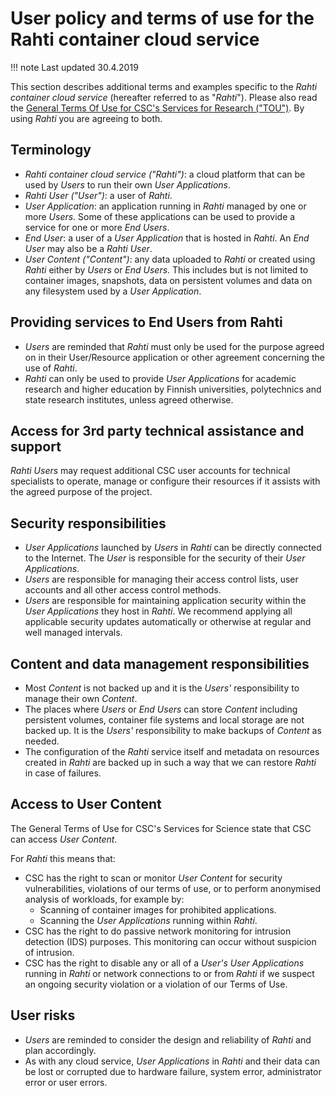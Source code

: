 # User policy and terms of use for the Rahti container cloud service

!!! note
    Last updated 30.4.2019

This section describes additional terms and examples specific to the *Rahti
container cloud service* (hereafter referred to as "*Rahti*"). Please also read the
[General Terms Of Use for CSC's Services for Research
("TOU")](https://www.csc.fi/general-terms-of-use). By using *Rahti* you are
agreeing to both.

## Terminology

* *Rahti container cloud service ("Rahti")*: a cloud platform that can be used
  by *Users* to run their own *User Applications*.
* *Rahti User ("User")*: a user of *Rahti*.
* *User Application*: an application running in *Rahti* managed by one or more
  *Users*. Some of these applications can be used to provide a service for one
  or more *End Users*.
* *End User*: a user of a *User Application* that is hosted in *Rahti*. An *End
  User* may also be a *Rahti User*.
* *User Content ("Content")*: any data uploaded to *Rahti* or created using
  *Rahti* either by *Users* or *End Users*. This includes but is not limited to
  container images, snapshots, data on persistent volumes and data on any
  filesystem used by a *User Application*.

## Providing services to End Users from Rahti

* *Users* are reminded that *Rahti* must only be used for the purpose agreed on
  in their User/Resource application or other agreement concerning the use of
  *Rahti*.
* *Rahti* can only be used to provide *User Applications* for academic research
  and higher education by Finnish universities, polytechnics and state research
  institutes, unless agreed otherwise.

## Access for 3rd party technical assistance and support

*Rahti Users* may request additional CSC user accounts for technical specialists
to operate, manage or configure their resources if it assists with the agreed
purpose of the project.

## Security responsibilities

* *User Applications* launched by *Users* in *Rahti* can be directly connected
  to the Internet. The *User* is responsible for the security of their *User
  Applications*.
* *Users* are responsible for managing their access control lists, user accounts
  and all other access control methods.
* *Users* are responsible for maintaining application security within the *User
  Applications* they host in *Rahti*. We recommend applying all applicable
  security updates automatically or otherwise at regular and well managed
  intervals.

## Content and data management responsibilities

* Most *Content* is not backed up and it is the *Users'* responsibility to
  manage their own *Content*.
* The places where *Users* or *End Users* can store *Content* including persistent
  volumes, container file systems and local storage are not backed up. It is the
  *Users'* responsibility to make backups of *Content* as needed.
* The configuration of the *Rahti* service itself and metadata on resources
  created in *Rahti* are backed up in such a way that we can restore *Rahti* in
  case of failures.

## Access to User Content

The General Terms of Use for CSC's Services for Science state that CSC can
access *User Content*.

For *Rahti* this means that:

* CSC has the right to scan or monitor *User Content* for security
  vulnerabilities, violations of our terms of use, or to perform anonymised
  analysis of workloads, for example by:
  * Scanning of container images for prohibited applications.
  * Scanning the *User Applications* running within *Rahti*.
* CSC has the right to do passive network monitoring for intrusion detection (IDS)
  purposes. This monitoring can occur without suspicion of intrusion.
* CSC has the right to disable any or all of a *User's* *User Applications*
  running in *Rahti* or network connections to or from *Rahti* if we suspect an
  ongoing security violation or a violation of our Terms of Use.

## User risks

* *Users* are reminded to consider the design and reliability of *Rahti* and
  plan accordingly.
* As with any cloud service, *User Applications* in *Rahti* and their data can
  be lost or corrupted due to hardware failure, system error, administrator
  error or user errors.
